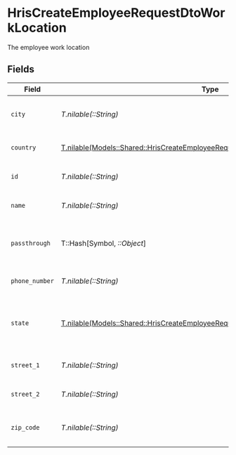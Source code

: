 # HrisCreateEmployeeRequestDtoWorkLocation

The employee work location


## Fields

| Field                                                                                                                                                              | Type                                                                                                                                                               | Required                                                                                                                                                           | Description                                                                                                                                                        | Example                                                                                                                                                            |
| ------------------------------------------------------------------------------------------------------------------------------------------------------------------ | ------------------------------------------------------------------------------------------------------------------------------------------------------------------ | ------------------------------------------------------------------------------------------------------------------------------------------------------------------ | ------------------------------------------------------------------------------------------------------------------------------------------------------------------ | ------------------------------------------------------------------------------------------------------------------------------------------------------------------ |
| `city`                                                                                                                                                             | *T.nilable(::String)*                                                                                                                                              | :heavy_minus_sign:                                                                                                                                                 | The city where the location is situated                                                                                                                            | Grantham                                                                                                                                                           |
| `country`                                                                                                                                                          | [T.nilable(Models::Shared::HrisCreateEmployeeRequestDtoSchemasWorkLocationCountry)](../../models/shared/hriscreateemployeerequestdtoschemasworklocationcountry.md) | :heavy_minus_sign:                                                                                                                                                 | The country code                                                                                                                                                   |                                                                                                                                                                    |
| `id`                                                                                                                                                               | *T.nilable(::String)*                                                                                                                                              | :heavy_minus_sign:                                                                                                                                                 | Unique identifier                                                                                                                                                  | 8187e5da-dc77-475e-9949-af0f1fa4e4e3                                                                                                                               |
| `name`                                                                                                                                                             | *T.nilable(::String)*                                                                                                                                              | :heavy_minus_sign:                                                                                                                                                 | The name of the location                                                                                                                                           | Woolsthorpe Manor                                                                                                                                                  |
| `passthrough`                                                                                                                                                      | T::Hash[Symbol, *::Object*]                                                                                                                                        | :heavy_minus_sign:                                                                                                                                                 | Value to pass through to the provider                                                                                                                              | {<br/>"other_known_names": "John Doe"<br/>}                                                                                                                        |
| `phone_number`                                                                                                                                                     | *T.nilable(::String)*                                                                                                                                              | :heavy_minus_sign:                                                                                                                                                 | The phone number of the location                                                                                                                                   | +44 1476 860 364                                                                                                                                                   |
| `state`                                                                                                                                                            | [T.nilable(Models::Shared::HrisCreateEmployeeRequestDtoState)](../../models/shared/hriscreateemployeerequestdtostate.md)                                           | :heavy_minus_sign:                                                                                                                                                 | The ISO3166-2 sub division where the location is situated                                                                                                          | GB-LIN                                                                                                                                                             |
| `street_1`                                                                                                                                                         | *T.nilable(::String)*                                                                                                                                              | :heavy_minus_sign:                                                                                                                                                 | The first line of the address                                                                                                                                      | Water Lane                                                                                                                                                         |
| `street_2`                                                                                                                                                         | *T.nilable(::String)*                                                                                                                                              | :heavy_minus_sign:                                                                                                                                                 | The second line of the address                                                                                                                                     | Woolsthorpe by Colsterworth                                                                                                                                        |
| `zip_code`                                                                                                                                                         | *T.nilable(::String)*                                                                                                                                              | :heavy_minus_sign:                                                                                                                                                 | The ZIP code/Postal code of the location                                                                                                                           | NG33 5NR                                                                                                                                                           |